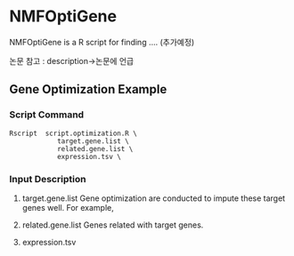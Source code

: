 # NMFOptiGene

NMFOptiGene is a R script for finding .... (추가예정)

논문 참고 : description->논문에 언급

## Gene Optimization Example

### Script Command
```       
Rscript  script.optimization.R \
            target.gene.list \
            related.gene.list \
            expression.tsv \

```
      
### Input Description
1. target.gene.list
Gene optimization are conducted to impute these target genes well. For example, 

2. related.gene.list
Genes related with target genes.

3. expression.tsv
